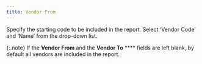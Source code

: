 ```yaml
---
title: Vendor From
---
```



Specify the starting code to be included in the report. Select ‘Vendor  Code’ and ‘Name’  from the drop-down list.


{:.note}
If the **Vendor From** and the **Vendor To** **** fields are left blank, by default all vendors are included in the  report.
